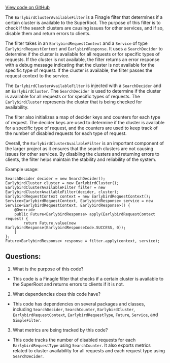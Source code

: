 [View code on GitHub](https://github.com/misbahsy/the-algorithm/src/java/com/twitter/search/earlybird_root/filters/EarlybirdClusterAvailableFilter.java)

The `EarlybirdClusterAvailableFilter` is a Finagle filter that determines if a certain cluster is available to the SuperRoot. The purpose of this filter is to check if the search clusters are causing issues for other services, and if so, disable them and return errors to clients. 

The filter takes in an `EarlybirdRequestContext` and a `Service` of type `EarlybirdRequestContext` and `EarlybirdResponse`. It uses a `SearchDecider` to determine if the cluster is available for all requests or for specific types of requests. If the cluster is not available, the filter returns an error response with a debug message indicating that the cluster is not available for the specific type of request. If the cluster is available, the filter passes the request context to the service.

The `EarlybirdClusterAvailableFilter` is injected with a `SearchDecider` and an `EarlybirdCluster`. The `SearchDecider` is used to determine if the cluster is available for all requests or for specific types of requests. The `EarlybirdCluster` represents the cluster that is being checked for availability.

The filter also initializes a map of decider keys and counters for each type of request. The decider keys are used to determine if the cluster is available for a specific type of request, and the counters are used to keep track of the number of disabled requests for each type of request.

Overall, the `EarlybirdClusterAvailableFilter` is an important component of the larger project as it ensures that the search clusters are not causing issues for other services. By disabling the clusters and returning errors to clients, the filter helps maintain the stability and reliability of the system. 

Example usage:
```
SearchDecider decider = new SearchDecider();
EarlybirdCluster cluster = new EarlybirdCluster();
EarlybirdClusterAvailableFilter filter = new EarlybirdClusterAvailableFilter(decider, cluster);
EarlybirdRequestContext context = new EarlybirdRequestContext();
Service<EarlybirdRequestContext, EarlybirdResponse> service = new Service<EarlybirdRequestContext, EarlybirdResponse>() {
    @Override
    public Future<EarlybirdResponse> apply(EarlybirdRequestContext request) {
        return Future.value(new EarlybirdResponse(EarlybirdResponseCode.SUCCESS, 0));
    }
};
Future<EarlybirdResponse> response = filter.apply(context, service);
```
## Questions: 
 1. What is the purpose of this code?
- This code is a Finagle filter that checks if a certain cluster is available to the SuperRoot and returns errors to clients if it is not.

2. What dependencies does this code have?
- This code has dependencies on several packages and classes, including `SearchDecider`, `SearchCounter`, `EarlybirdCluster`, `EarlybirdRequestContext`, `EarlybirdRequestType`, `Future`, `Service`, and `SimpleFilter`.

3. What metrics are being tracked by this code?
- This code tracks the number of disabled requests for each `EarlybirdRequestType` using `SearchCounter`. It also exports metrics related to cluster availability for all requests and each request type using `SearchDecider`.